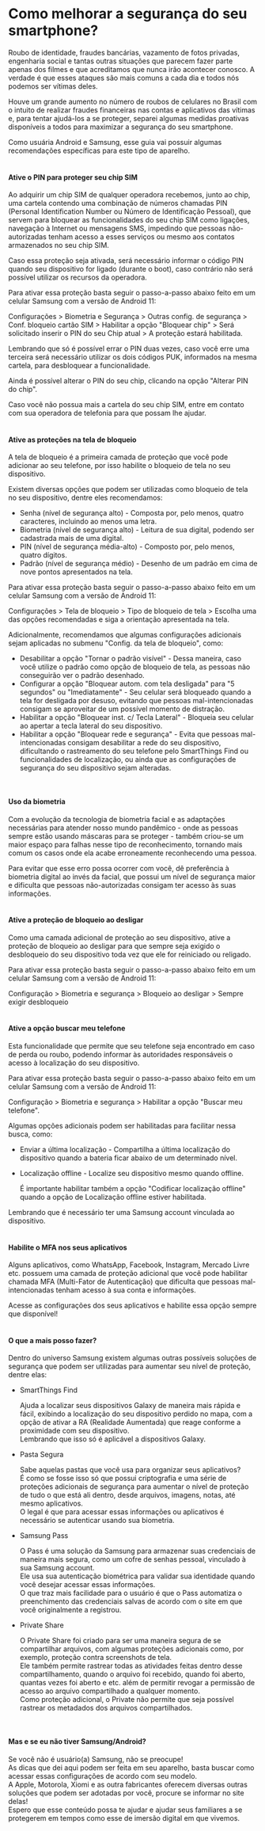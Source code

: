 # Como melhorar a segurança do seu smartphone?

Roubo de identidade, fraudes bancárias, vazamento de fotos privadas, engenharia social e tantas outras situações que parecem fazer parte apenas dos filmes e que acreditamos que nunca irão acontecer conosco.
A verdade é que esses ataques são mais comuns a cada dia e todos nós podemos ser vítimas deles.

Houve um grande aumento no número de roubos de celulares no Brasil com o intuito de realizar fraudes financeiras nas contas e aplicativos das vítimas e, para tentar ajudá-los a se proteger, separei algumas medidas proativas disponíveis a todos para maximizar a segurança do seu smartphone.

Como usuária Android e Samsung, esse guia vai possuir algumas recomendações específicas para este tipo de aparelho.
<br />
<br />
#### Ative o PIN para proteger seu chip SIM
Ao adquirir um chip SIM de qualquer operadora recebemos, junto ao chip, uma cartela contendo uma combinação de números chamadas PIN (Personal Identification Number ou Número de Identificação Pessoal), que servem para bloquear as funcionalidades do seu chip SIM como ligações, navegação à Internet ou mensagens SMS, impedindo que pessoas não-autorizadas tenham acesso a esses serviços ou mesmo aos contatos armazenados no seu chip SIM.

Caso essa proteção seja ativada, será necessário informar o código PIN quando seu dispositivo for ligado (durante o boot), caso contrário não será possível utilizar os recursos da operadora.

Para ativar essa proteção basta seguir o passo-a-passo abaixo feito em um celular Samsung com a versão de Android 11:

Configurações > Biometria e Segurança > Outras config. de segurança > Conf. bloqueio cartão SIM > Habilitar a opção "Bloquear chip" > Será solicitado inserir o PIN do seu Chip atual > A proteção estará habilitada.

Lembrando que só é possível errar o PIN duas vezes, caso você erre uma terceira será necessário utilizar os dois códigos PUK, informados na mesma cartela, para desbloquear a funcionalidade.

Ainda é possível alterar o PIN do seu chip, clicando na opção "Alterar PIN do chip".

Caso você não possua mais a cartela do seu chip SIM, entre em contato com sua operadora de telefonia para que possam lhe ajudar.
<br />
<br />
#### Ative as proteções na tela de bloqueio
A tela de bloqueio é a primeira camada de proteção que você pode adicionar ao seu telefone, por isso habilite o bloqueio de tela no seu dispositivo.

Existem diversas opções que podem ser utilizadas como bloqueio de tela no seu dispositivo, dentre eles recomendamos:

- Senha (nível de segurança alto) - Composta por, pelo menos, quatro caracteres, incluindo ao menos uma letra.
- Biometria (nível de segurança alto) - Leitura de sua digital, podendo ser cadastrada mais de uma digital.
- PIN (nível de segurança média-alto) - Composto por, pelo menos, quatro dígitos.
- Padrão (nível de segurança médio) - Desenho de um padrão em cima de nove pontos apresentados na tela.

Para ativar essa proteção basta seguir o passo-a-passo abaixo feito em um celular Samsung com a versão de Android 11:

Configurações > Tela de bloqueio > Tipo de bloqueio de tela > Escolha uma das opções recomendadas e siga a orientação apresentada na tela.

Adicionalmente, recomendamos que algumas configurações adicionais sejam aplicadas no submenu "Config. da tela de bloqueio", como:

- Desabilitar a opção "Tornar o padrão visível" - Dessa maneira, caso você utilize o padrão como opção de bloqueio de tela, as pessoas não conseguirão ver o padrão desenhado.
- Configurar a opção "Bloquear autom. com tela desligada" para "5 segundos" ou "Imediatamente" - Seu celular será bloqueado quando a tela for desligada por desuso, evitando que pessoas mal-intencionadas consigam se aproveitar de um possível momento de distração.
- Habilitar a opção "Bloquear inst. c/ Tecla Lateral" - Bloqueia seu celular ao apertar a tecla lateral do seu dispositivo.
- Habilitar a opção "Bloquear rede e segurança" - Evita que pessoas mal-intencionadas consigam desabilitar a rede do seu dispositivo, dificultando o rastreamento do seu telefone pelo SmartThings Find ou funcionalidades de localização, ou ainda que as configurações de segurança do seu dispositivo sejam alteradas.
<br />

#### Uso da biometria
Com a evolução da tecnologia de biometria facial e as adaptações necessárias para atender nosso mundo pandêmico - onde as pessoas sempre estão usando máscaras para se proteger - também criou-se um maior espaço para falhas nesse tipo de reconhecimento, tornando mais comum os casos onde ela acabe erroneamente reconhecendo uma pessoa.

Para evitar que esse erro possa ocorrer com você, dê preferência à biometria digital ao invés da facial, que possui um nível de segurança maior e dificulta que pessoas não-autorizadas consigam ter acesso às suas informações.
<br />
<br />
#### Ative a proteção de bloqueio ao desligar

Como uma camada adicional de proteção ao seu dispositivo, ative a proteção de bloqueio ao desligar para que sempre seja exigido o desbloqueio do seu dispositivo toda vez que ele for reiniciado ou religado.

Para ativar essa proteção basta seguir o passo-a-passo abaixo feito em um celular Samsung com a versão de Android 11:

Configuração > Biometria e segurança > Bloqueio ao desligar > Sempre exigir desbloqueio
<br />
<br />
#### Ative a opção buscar meu telefone

Esta funcionalidade que permite que seu telefone seja encontrado em caso de perda ou roubo, podendo informar às autoridades responsáveis o acesso à localização do seu dispositivo.

Para ativar essa proteção basta seguir o passo-a-passo abaixo feito em um celular Samsung com a versão de Android 11:

Configuração > Biometria e segurança > Habilitar a opção "Buscar meu telefone".

Algumas opções adicionais podem ser habilitadas para facilitar nessa busca, como:

- Enviar a última localização - Compartilha a última localização do dispositivo quando a bateria ficar abaixo de um determinado nível.
- Localização offline - Localize seu dispositivo mesmo quando offline.

    É importante habilitar também a opção "Codificar localização offline" quando a opção de Localização offline estiver habilitada.

Lembrando que é necessário ter uma Samsung account vinculada ao dispositivo.
<br />
<br />
#### Habilite o MFA nos seus aplicativos

Alguns aplicativos, como WhatsApp, Facebook, Instagram, Mercado Livre etc. possuem uma camada de proteção adicional que você pode habilitar chamada MFA (Multi-Fator de Autenticação) que dificulta que pessoas mal-intencionadas tenham acesso à sua conta e informações.

Acesse as configurações dos seus aplicativos e habilite essa opção sempre que disponível!
<br />
<br />
#### O que a mais posso fazer?

Dentro do universo Samsung existem algumas outras possíveis soluções de segurança que podem ser utilizadas para aumentar seu nível de proteção, dentre elas:

- SmartThings Find

    Ajuda a localizar seus dispositivos Galaxy de maneira mais rápida e fácil, exibindo a localização do seu dispositivo perdido no mapa, com a opção de ativar a RA (Realidade Aumentada) que reage conforme a proximidade com seu dispositivo.
    <br />Lembrando que isso só é aplicável a dispositivos Galaxy.

- Pasta Segura

    Sabe aquelas pastas que você usa para organizar seus aplicativos?<br />
    É como se fosse isso só que possui criptografia e uma série de proteções adicionais de segurança para aumentar o nível de proteção de tudo o que está ali dentro, desde arquivos, imagens, notas, até mesmo aplicativos. <br />
    O legal é que para acessar essas informações ou aplicativos é necessário se autenticar usando sua biometria.

- Samsung Pass

    O Pass é uma solução da Samsung para armazenar suas credenciais de maneira mais segura, como um cofre de senhas pessoal, vinculado à sua Samsung account. <br />
    Ele usa sua autenticação biométrica para validar sua identidade quando você desejar acessar essas informações. <br />
    O que traz mais facilidade para o usuário é que o Pass automatiza o preenchimento das credenciais salvas de acordo com o site em que você originalmente a registrou.

- Private Share

    O Private Share foi criado para ser uma maneira segura de se compartilhar arquivos, com algumas proteções adicionais como, por exemplo, proteção contra screenshots de tela. <br />
    Ele também permite rastrear todas as atividades feitas dentro desse compartilhamento, quando o arquivo foi recebido, quando foi aberto, quantas vezes foi aberto e etc. além de permitir revogar a permissão de acesso ao arquivo compartilhado a qualquer momento. <br />
    Como proteção adicional, o Private não permite que seja possível rastrear os metadados dos arquivos compartilhados.
<br />

#### Mas e se eu não tiver Samsung/Android?
Se você não é usuário(a) Samsung, não se preocupe!<br />
As dicas que dei aqui podem ser feita em seu aparelho, basta buscar como acessar essas configurações de acordo com seu modelo.<br />
A Apple, Motorola, Xiomi e as outra fabricantes oferecem diversas outras soluções que podem ser adotadas por você, procure se informar no site delas!<br />
Espero que esse conteúdo possa te ajudar e ajudar seus familiares a se protegerem em tempos como esse de imersão digital em que vivemos.
